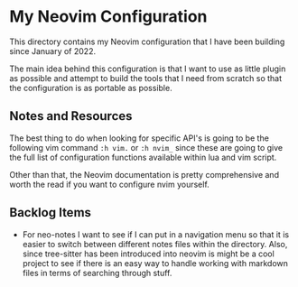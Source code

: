 # My Neovim Configuration

This directory contains my Neovim configuration that I have been building since January 
of 2022. 

The main idea behind this configuration is that I want to use as little plugin as possible 
and attempt to build the tools that I need from scratch so that the configuration is as
portable as possible.

## Notes and Resources
The best thing to do when looking for specific API's is going to be the following vim command
`:h vim.` or `:h nvim_` since these are going to give the full list of configuration functions
available within lua and vim script.

Other than that, the Neovim documentation is pretty comprehensive and worth the read if
you want to configure nvim yourself.

## Backlog Items
- For neo-notes I want to see if I can put in a navigation menu so that it is easier
to switch between different notes files within the directory. Also, since tree-sitter has been
introduced into neovim is might be a cool project to see if there is an easy way to handle
working with markdown files in terms of searching through stuff.
